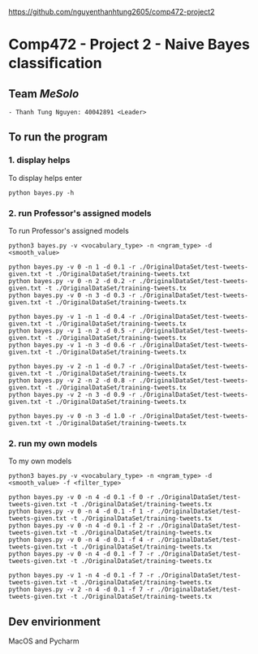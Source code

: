 https://github.com/nguyenthanhtung2605/comp472-project2
# Comp472 - Project 2 -  Naive Bayes classiﬁcation

## Team ***MeSolo***
```
- Thanh Tung Nguyen: 40042891 <Leader>
```

## To run the program

### 1. display helps
To display helps enter
```
python bayes.py -h
```
### 2. run Professor's assigned models
To run Professor's assigned models

```python3 bayes.py -v <vocabulary_type> -n <ngram_type> -d <smooth_value>```

```
python bayes.py -v 0 -n 1 -d 0.1 -r ./OriginalDataSet/test-tweets-given.txt -t ./OriginalDataSet/training-tweets.txt
python bayes.py -v 0 -n 2 -d 0.2 -r ./OriginalDataSet/test-tweets-given.txt -t ./OriginalDataSet/training-tweets.tx
python bayes.py -v 0 -n 3 -d 0.3 -r ./OriginalDataSet/test-tweets-given.txt -t ./OriginalDataSet/training-tweets.tx

python bayes.py -v 1 -n 1 -d 0.4 -r ./OriginalDataSet/test-tweets-given.txt -t ./OriginalDataSet/training-tweets.tx
python bayes.py -v 1 -n 2 -d 0.5 -r ./OriginalDataSet/test-tweets-given.txt -t ./OriginalDataSet/training-tweets.tx
python bayes.py -v 1 -n 3 -d 0.6 -r ./OriginalDataSet/test-tweets-given.txt -t ./OriginalDataSet/training-tweets.tx

python bayes.py -v 2 -n 1 -d 0.7 -r ./OriginalDataSet/test-tweets-given.txt -t ./OriginalDataSet/training-tweets.tx
python bayes.py -v 2 -n 2 -d 0.8 -r ./OriginalDataSet/test-tweets-given.txt -t ./OriginalDataSet/training-tweets.tx
python bayes.py -v 2 -n 3 -d 0.9 -r ./OriginalDataSet/test-tweets-given.txt -t ./OriginalDataSet/training-tweets.tx

python bayes.py -v 0 -n 3 -d 1.0 -r ./OriginalDataSet/test-tweets-given.txt -t ./OriginalDataSet/training-tweets.tx

```

### 2. run my own models
To my own models

```python3 bayes.py -v <vocabulary_type> -n <ngram_type> -d <smooth_value> -f <filter_type>```

```
python bayes.py -v 0 -n 4 -d 0.1 -f 0 -r ./OriginalDataSet/test-tweets-given.txt -t ./OriginalDataSet/training-tweets.tx
python bayes.py -v 0 -n 4 -d 0.1 -f 1 -r ./OriginalDataSet/test-tweets-given.txt -t ./OriginalDataSet/training-tweets.tx
python bayes.py -v 0 -n 4 -d 0.1 -f 2 -r ./OriginalDataSet/test-tweets-given.txt -t ./OriginalDataSet/training-tweets.tx
python bayes.py -v 0 -n 4 -d 0.1 -f 4 -r ./OriginalDataSet/test-tweets-given.txt -t ./OriginalDataSet/training-tweets.tx
python bayes.py -v 0 -n 4 -d 0.1 -f 7 -r ./OriginalDataSet/test-tweets-given.txt -t ./OriginalDataSet/training-tweets.tx

python bayes.py -v 1 -n 4 -d 0.1 -f 7 -r ./OriginalDataSet/test-tweets-given.txt -t ./OriginalDataSet/training-tweets.tx
python bayes.py -v 2 -n 4 -d 0.1 -f 7 -r ./OriginalDataSet/test-tweets-given.txt -t ./OriginalDataSet/training-tweets.tx
```

## Dev envirionment
MacOS and Pycharm